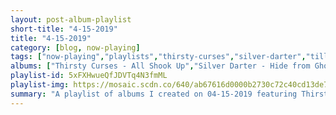 ```yaml
---
layout: post-album-playlist
short-title: "4-15-2019"
title: "4-15-2019"
category: [blog, now-playing]
tags: ["now-playing","playlists","thirsty-curses","silver-darter","till-i-fall","flawed-hearts-and-the-waiting-room","jank","perspective,-a-lovely-hand-to-hold","perspective,-a-lovely-hand-to-hold","sports.","charmer","oso-oso","i-kill-giants","maynard-ferguson"]
albums: ["Thirsty Curses - All Shook Up","Silver Darter - Hide from Ghosts","Till I Fall - Till I Fall","Flawed Hearts and the Waiting Room - Patchwork","Jank - Versace Summer","Perspective, a Lovely Hand to Hold - Play Pretend","Perspective, a Lovely Hand to Hold - Autonomy","sports. - Demon Daze","Charmer - Charmer","Oso Oso - Real Stories of True People Who Kind of Looked Like Monsters...","I Kill Giants - I Kill Giants","Maynard Ferguson - This Is Jazz #16"]
playlist-id: 5xFXHwueQfJDVTq4N3fmML
playlist-img: https://mosaic.scdn.co/640/ab67616d0000b2730c72c40cd13de7f82cec0d31ab67616d0000b2735da592145ab7e96601d99b5fab67616d0000b2736b8f075aa9943117ea5ca8adab67616d0000b2738519cbf847143ceb85acfc3e
summary: "A playlist of albums I created on 04-15-2019 featuring Thirsty Curses, Silver Darter, Till I Fall, Flawed Hearts and the Waiting Room, Jank, Perspective, a Lovely Hand to Hold, Perspective, a Lovely Hand to Hold, sports., Charmer, Oso Oso, I Kill Giants, and Maynard Ferguson"
---
```

